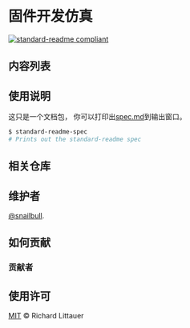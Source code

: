 # 固件开发仿真

[![standard-readme compliant](https://img.shields.io/badge/readme%20style-standard-brightgreen.svg?style=flat-square)](https://github.com/RichardLitt/standard-readme)

## 内容列表

## 使用说明

这只是一个文档包， 你可以打印出[spec.md](spec.md)到输出窗口。

```sh
$ standard-readme-spec
# Prints out the standard-readme spec
```

## 相关仓库

## 维护者

[@snailbull](https://github.com/snailbull).

## 如何贡献

### 贡献者

## 使用许可

[MIT](LICENSE) © Richard Littauer
